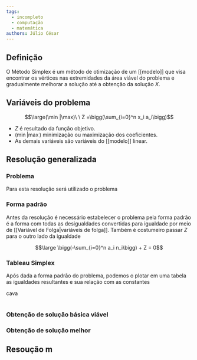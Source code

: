 ```yaml
---
tags:
  - incompleto
  - computação
  - matemática
authors: Júlio César
---
```

## Definição

O Método Simplex é um método de otimização de um [[modelo]] que visa encontrar os vértices nas extremidades da área viável do problema e gradualmente melhorar a solução até a obtenção da solução $X$.
## Variáveis do problema
$$\large(\min |\max)\ \ Z =\bigg(\sum_{i=0}^n x_i a_i\bigg)$$
- $Z$ é resultado da função objetivo.
- $(\min |\max)$ minimização ou maximização dos coeficientes.
- As demais variáveis são variáveis do [[modelo]] linear.
## Resolução generalizada

### Problema
Para esta resolução será utilizado o problema
### Forma padrão
Antes da resolução é necessário estabelecer o problema pela forma padrão é a forma com todas as desigualdades convertidas para igualdade por meio de [[Variável de Folga|variáveis de folga]]. Também é costumeiro passar $Z$ para o outro lado da igualdade

$$\large \bigg(-\sum_{i=0}^n a_i n_i\bigg) + Z = 0$$
### Tableau Simplex
Após dada a forma padrão do problema, podemos o plotar em uma tabela as igualdades resultantes e sua relação com as constantes

<table align="center"> cava</table>

### Obtenção de solução básica viável

### Obtenção de solução melhor

## Resoução m